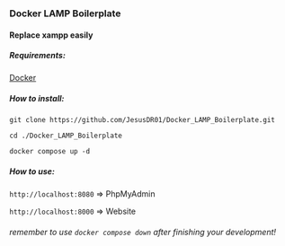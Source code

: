 ### Docker LAMP Boilerplate

#### Replace xampp easily

##### Requirements:
[Docker](https://docs.docker.com/engine/install/) 


##### How to install:
`git clone https://github.com/JesusDR01/Docker_LAMP_Boilerplate.git`


`cd ./Docker_LAMP_Boilerplate`


`docker compose up -d`

##### How to use:


`http://localhost:8080` => PhpMyAdmin


`http://localhost:8000` => Website

###### remember to use `docker compose down` after finishing your development!